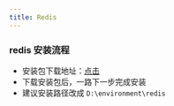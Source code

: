 ```yaml
---
title: Redis
---
```

### redis 安装流程
- 安装包下载地址：<a href="/env/">点击</a>
- 下载安装包后，一路下一步完成安装
- 建议安装路径改成 `D:\environment\redis`